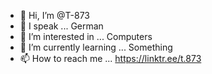 - 👋 Hi, I’m @T-873
- 💬 I speak ... German
- 👀 I’m interested in ... Computers
- 🌱 I’m currently learning ... Something
- 📫 How to reach me ... https://linktr.ee/t.873

<!---
T-873/T-873 is a ✨ special ✨ repository because its `README.md` (this file) appears on your GitHub profile.
You can click the Preview link to take a look at your changes.
--->
